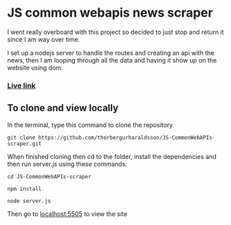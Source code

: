 # JS common webapis news scraper

I went really overboard with this project so decided to just stop and return it since I am way over time.

I set up a nodejs server to handle the routes and creating an api with the news, then I am looping through all the data and having it show up on the website using dom.

### [Live link](https://spa.thorbergur.me/)

## To clone and view locally

In the terminal, type this command to clone the repository

`git clone https://github.com/thorbergurharaldsson/JS-CommonWebAPIs-scraper.git`

When finished cloning then cd to the folder, install the dependencies and then run server.js using these commands:

`cd JS-CommonWebAPIs-scraper`

`npm install`

`node server.js`

Then go to [localhost:5505](http://localhost:5505) to view the site
